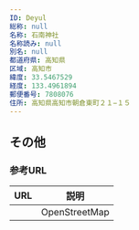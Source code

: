 ```yaml
---
ID: Deyul
総称: null
名称: 石南神社
名称読み: null
別名: null
都道府県: 高知県
区域: 高知市
緯度: 33.5467529
経度: 133.4961894
郵便番号: 7808076
住所: 高知県高知市朝倉東町２１−１５
---
```


## その他

### 参考URL

| URL | 説明          |
| --- | ------------- |
|     | OpenStreetMap |
